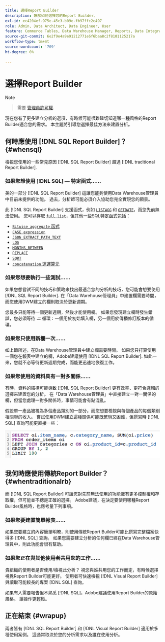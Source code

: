 ```yaml
---
title: 選擇Report Builder
description: 瞭解如何選擇您的Report Builder。
exl-id: ec4204ef-975e-45c3-b09e-fb97ffc2c497
role: Admin, Data Architect, Data Engineer, User
feature: Commerce Tables, Data Warehouse Manager, Reports, Data Integration
source-git-commit: 6e2f9e4a9e91212771e6f6baa8c2f8101125217a
workflow-type: tm+mt
source-wordcount: '709'
ht-degree: 0%

---
```


# 選擇Report Builder

>[!NOTE]
>>需要 [管理員許可權](../../administrator/user-management/user-management.md).

現在您有了更多建立分析的選項，有時候可能很難確切知道哪一種風格的Report Builder適合您的需求。 本主題將引導您選擇最佳方法來建置分析。

## 何時應使用 [!DNL SQL Report Builder]？ {#whensql}

檢視您使用的一些常見原因 [!DNL SQL Report Builder] 超過 [!DNL traditional Report Builder].

### 如果您想使用 [!DNL SQL] — 特定函式……

美的一部分 [!DNL SQL Report Builder] 這讓您能夠使用Data Warehouse管理員中目前未提供的功能。 過去，分析師可能必須介入協助您完全實現您的願景。

此 [!DNL SQL Report Builder] 支援函式，例如 [`LISTAGG`](https://docs.aws.amazon.com/redshift/latest/dg/r_LISTAGG.html) 和 [`GETDATE`](https://docs.aws.amazon.com/redshift/latest/dg/r_GETDATE.html)，而您先前無法使用。 您可以存取 [`full list`](https://docs.aws.amazon.com/redshift/latest/dg/c_SQL_functions.html)，但其他一些SQL特定函式包括：

* [`Bitwise aggregate` 函式](https://docs.aws.amazon.com/redshift/latest/dg/c_bitwise_aggregate_functions.html)
* [`CASE expression`](https://docs.aws.amazon.com/redshift/latest/dg/r_CASE_function.html)
* [`JSON_EXTRACT_PATH_TEXT`](https://docs.aws.amazon.com/redshift/latest/dg/JSON_EXTRACT_PATH_TEXT.html)
* [`LOG`](https://docs.aws.amazon.com/redshift/latest/dg/r_LOG.html)
* [`MONTHS_BETWEEN`](https://docs.aws.amazon.com/redshift/latest/dg/r_MONTHS_BETWEEN_function.html)
* [`REPLACE`](https://docs.aws.amazon.com/redshift/latest/dg/r_REPLACE.html)
* [`SQRT`](https://docs.aws.amazon.com/redshift/latest/dg/r_SQRT.html)
* [`concatenation` 運運算元](https://docs.aws.amazon.com/redshift/latest/dg/r_concat_op.html)

### 如果您想要執行一些測試……

如果您想嘗試不同的技巧和策略來找出最適合您的分析的技巧，您可能會想要使用 [!DNL SQL Report Builder]. 在「Data Warehouse管理員」中建置欄需要時間，而您使用DWM建立的欄則取決於更新週期。

您最多只能等待一個更新週期，然後才能使用欄。 如果您發現建立欄時發生錯誤，您必須等待 *二* 循環：一個用於初始填入欄，另一個用於傳播修訂版本的循環。

### 如果您只使用新欄一次……

如上節所述，在Data Warehouse管理員中建立欄需要時間。 如果您只打算使用一個您在報表中建立的欄，Adobe建議使用 [!DNL SQL Report Builder]. 如此一來，您就不必等待更新週期完成，而能更迅速地恢復工作。

### 如果您使用的資料具有一對多關係……

有時，資料的結構可能導致 [!DNL SQL Report Builder] 更有效率、更符合邏輯的選擇來建置您的分析。 在「Data Warehouse管理員」中直接建立一對一關係的欄，但當您處理一對多關係時，事情可能會有點混亂。

假設單一產品被視為多個產品類別的一部分，而您想要檢視與每個產品的每個類別相關聯的收入。 嘗試使用DWM建立這種關係可能既繁瑣又困難，但撰寫時 [!DNL SQL] 查詢可能更直接一些：

![](../../assets/When_should_I_use_the_RB_2.png)

## 我何時應使用傳統Report Builder？ {#whentraditionalrb}

而 [!DNL SQL Report Builder] 可讓您對先前無法使用的功能擁有更多控制權和存取權，但可能並不總是正確的選擇。 Adobe建議，在決定要使用哪種Report Builder風格時，也應考量下列事項。

### 如果您要建置簡單報表……

如果您要建立的內容簡單明瞭，則使用傳統Report Builder可能比撰寫完整檔案快得多 [!DNL SQL] 查詢。 如果您需要建立分析的任何欄已經在Data Warehouse管理員中，則此功能會很有幫助。

### 如果您正在與其他使用者共用您的工作……

貴組織的使用者是否使用/檢視此分析？ 視您與誰共用您的工作而定，有時候選擇視覺Report Builder可能更好。 使用者可快速檢視 [!DNL Visual Report Builder] 與讀取可能較長的專案 [!DNL SQL] 查詢。

如果有人需要報告但不熟悉 [!DNL SQL]，Adobe建議使用Report Builder的原始風格。 讓操作更輕鬆。

## 正在結束 {#wrapup}

兩者皆有 [!DNL SQL Report Builder] 和 [!DNL Visual Report Builder] 適用於多種使用案例。 這通常取決於您的分析需求以及誰在使用分析。
